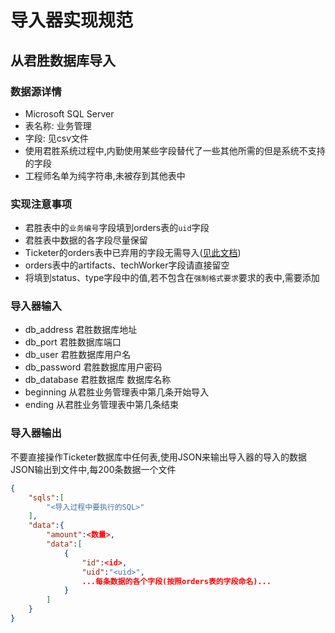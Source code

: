 # 导入器实现规范

## 从君胜数据库导入

### 数据源详情

* Microsoft SQL Server
* 表名称: 业务管理
* 字段: 见csv文件
* 使用君胜系统过程中,内勤使用某些字段替代了一些其他所需的但是系统不支持的字段
* 工程师名单为纯字符串,未被存到其他表中

### 实现注意事项

* 君胜表中的`业务编号`字段填到orders表的`uid`字段
* 君胜表中数据的各字段尽量保留
* Ticketer的orders表中已弃用的字段无需导入([见此文档](%E7%9B%AE%E6%A0%87%E6%95%B0%E6%8D%AE%E5%AE%9A%E4%B9%89.md))
* orders表中的artifacts、techWorker字段请直接留空
* 将填到status、type字段中的值,若不包含在`强制格式要求`要求的表中,需要添加

### 导入器输入

* db_address 君胜数据库地址
* db_port 君胜数据库端口
* db_user 君胜数据库用户名
* db_password 君胜数据库用户密码
* db_database 君胜数据库 数据库名称
* beginning  从君胜业务管理表中第几条开始导入
* ending     从君胜业务管理表中第几条结束

### 导入器输出

不要直接操作Ticketer数据库中任何表,使用JSON来输出导入器的导入的数据  
JSON输出到文件中,每200条数据一个文件

```JSON
{
    "sqls":[
        "<导入过程中要执行的SQL>"
    ],
    "data":{
        "amount":<数量>,
        "data":[
            {
                "id":<id>,
                "uid":"<uid>",
                ...每条数据的各个字段(按照orders表的字段命名)...
            }
        ]
    }
}
```